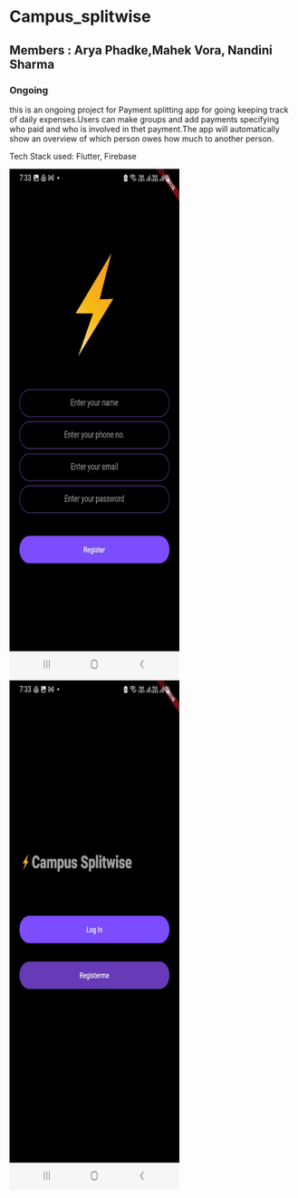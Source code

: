 # Campus_splitwise
## Members : Arya Phadke,Mahek Vora, Nandini Sharma
### Ongoing 

this is an ongoing project for Payment splitting app for going keeping track of daily expenses.Users can make groups and add payments specifying who paid and who is involved in thet payment.The app will automatically show an overview of which person owes how much to another person.

Tech Stack used: Flutter, Firebase

<!-- <div style="width:60px ; height:150px">
![Employee data](/screenshots/image1.jpeg?raw=true "app screenshots")
 </div>
 <div style="width:60px ; height:150px">
![Employee data](/screenshots/image2.jpeg?raw=true "app screenshots")
  </div> -->
  <img src="/screenshots/image1.jpeg" style=" width:300px ; height:900px "  >
  <img src="/screenshots/image2.jpeg" style=" width:300px ; height:900px "  >

